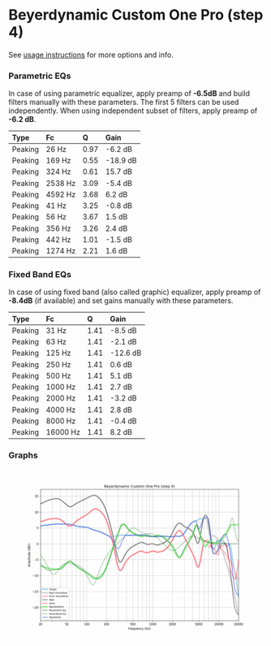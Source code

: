 # Beyerdynamic Custom One Pro (step 4)
See [usage instructions](https://github.com/jaakkopasanen/AutoEq#usage) for more options and info.

### Parametric EQs
In case of using parametric equalizer, apply preamp of **-6.5dB** and build filters manually
with these parameters. The first 5 filters can be used independently.
When using independent subset of filters, apply preamp of **-6.2 dB**.

| Type    | Fc      |    Q | Gain     |
|:--------|:--------|:-----|:---------|
| Peaking | 26 Hz   | 0.97 | -6.2 dB  |
| Peaking | 169 Hz  | 0.55 | -18.9 dB |
| Peaking | 324 Hz  | 0.61 | 15.7 dB  |
| Peaking | 2538 Hz | 3.09 | -5.4 dB  |
| Peaking | 4592 Hz | 3.68 | 6.2 dB   |
| Peaking | 41 Hz   | 3.25 | -0.8 dB  |
| Peaking | 56 Hz   | 3.67 | 1.5 dB   |
| Peaking | 356 Hz  | 3.26 | 2.4 dB   |
| Peaking | 442 Hz  | 1.01 | -1.5 dB  |
| Peaking | 1274 Hz | 2.21 | 1.6 dB   |

### Fixed Band EQs
In case of using fixed band (also called graphic) equalizer, apply preamp of **-8.4dB**
(if available) and set gains manually with these parameters.

| Type    | Fc       |    Q | Gain     |
|:--------|:---------|:-----|:---------|
| Peaking | 31 Hz    | 1.41 | -8.5 dB  |
| Peaking | 63 Hz    | 1.41 | -2.1 dB  |
| Peaking | 125 Hz   | 1.41 | -12.6 dB |
| Peaking | 250 Hz   | 1.41 | 0.6 dB   |
| Peaking | 500 Hz   | 1.41 | 5.1 dB   |
| Peaking | 1000 Hz  | 1.41 | 2.7 dB   |
| Peaking | 2000 Hz  | 1.41 | -3.2 dB  |
| Peaking | 4000 Hz  | 1.41 | 2.8 dB   |
| Peaking | 8000 Hz  | 1.41 | -0.4 dB  |
| Peaking | 16000 Hz | 1.41 | 8.2 dB   |

### Graphs
![](./Beyerdynamic%20Custom%20One%20Pro%20(step%204).png)